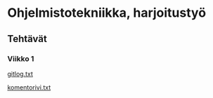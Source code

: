 # Ohjelmistotekniikka, harjoitustyö
## Tehtävät
### Viikko 1

[gitlog.txt](https://github.com/ihqminna/ot-harjoitustyo/blob/master/laskarit/viikko1/gitlog.txt)

[komentorivi.txt](https://github.com/ihqminna/ot-harjoitustyo/blob/master/laskarit/viikko1/komentorivi.txt)
